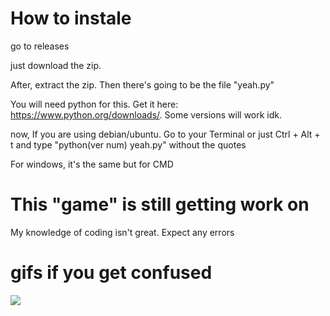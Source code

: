 # How to instale
go to releases

just download the zip.

After, extract the zip. Then there's going to be the file "yeah.py"

You will need python for this. Get it here: https://www.python.org/downloads/. Some versions will work idk.

now, If you are using debian/ubuntu. Go to your Terminal or just Ctrl + Alt + t and type "python(ver num) yeah.py" without the quotes

For windows, it's the same but for CMD

# This "game" is still getting work on
My knowledge of coding isn't great. Expect any errors

# gifs if you get confused

![](https://github.com/matthecool1/yeah/blob/main/gifs/help1.gif)
